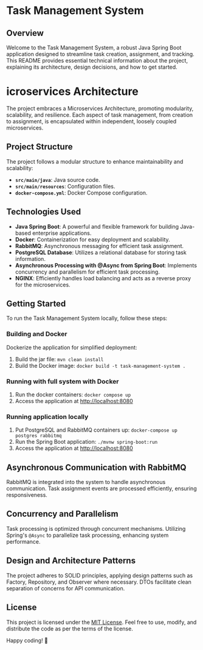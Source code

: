 # Task Management System

## Overview

Welcome to the Task Management System, a robust Java Spring Boot application designed to streamline task creation, assignment, and tracking. This README provides essential technical information about the project, explaining its architecture, design decisions, and how to get started.

# icroservices Architecture

The project embraces a Microservices Architecture, promoting modularity, scalability, and resilience. Each aspect of task management, from creation to assignment, is encapsulated within independent, loosely coupled microservices.

## Project Structure

The project follows a modular structure to enhance maintainability and scalability:

- **`src/main/java`**: Java source code.
- **`src/main/resources`**: Configuration files.
- **`docker-compose.yml`**: Docker Compose configuration.


## Technologies Used

- **Java Spring Boot**: A powerful and flexible framework for building Java-based enterprise applications.
- **Docker**: Containerization for easy deployment and scalability.
- **RabbitMQ**: Asynchronous messaging for efficient task assignment.
- **PostgreSQL Database**: Utilizes a relational database for storing task information.
- **Asynchronous Processing with @Async from Spring Boot**: Implements concurrency and parallelism for efficient task processing.
- **NGINX**: Efficiently handles load balancing and acts as a reverse proxy for the microservices.


## Getting Started

To run the Task Management System locally, follow these steps:

### Building and Docker

Dockerize the application for simplified deployment:

1. Build the jar file: `mvn clean install`
2. Build the Docker image: `docker build -t task-management-system .`

### Running with full system with Docker

1. Run the docker containers: `docker compose up`
2. Access the application at [http://localhost:8080](http://localhost:8080)

### Running application locally

1. Put PostgreSQL and RabbitMQ containers up: `docker-compose up postgres rabbitmq` 
2. Run the Spring Boot application: `./mvnw spring-boot:run`
3. Access the application at [http://localhost:8080](http://localhost:8080)

## Asynchronous Communication with RabbitMQ

RabbitMQ is integrated into the system to handle asynchronous communication. Task assignment events are processed efficiently, ensuring responsiveness.

## Concurrency and Parallelism

Task processing is optimized through concurrent mechanisms. Utilizing Spring's `@Async` to parallelize task processing, enhancing system performance.

## Design and Architecture Patterns

The project adheres to SOLID principles, applying design patterns such as Factory, Repository, and Observer where necessary. DTOs facilitate clean separation of concerns for API communication.


## License

This project is licensed under the [MIT License](LICENSE.md). Feel free to use, modify, and distribute the code as per the terms of the license.

Happy coding! 🚀

